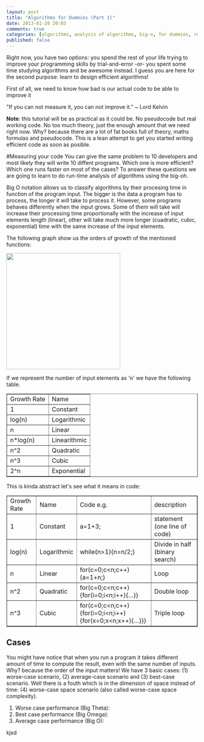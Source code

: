 ```yaml
---
layout: post
title: "Algorithms for Dummies (Part 1)"
date: 2013-01-28 20:03
comments: true
categories: [algorithms, analysis of algorithms, big-o, for dummies, runtime analysis, tutorials, ruby, java]
published: false
---
```


Right now, you have two options: you spend the rest of your life trying to improve your programming skills by trial-and-error -or- you spent some time studying algorithms and be awesome instead. I guess you are here for the second purpose: learn to design efficient algorithms!

First of all, we need to know how bad is our actual code to be able to improve it

"If you can not measure it, you can not improve it." ~ Lord Kelvin

**Note**: this tutorial will be as practical as it could be. No pseudocode but real working code. No too much theory, just the enough amount that we need right now. 
Why? because there are a lot of fat books full of theory, maths formulas and pseudocode. This is a lean attempt to get you started writing efficient code as soon as posible.

#Measuring your code
You can give the same problem to 10 developers and most likely they will write 10 diffent programs. Which one is more efficient? Which one runs faster on most of the cases? To answer these questions we are going to learn to do run-time analysis of algorithms using the big-oh.

Big O notation allows us to classify algorithms by their procesing time in function of the program input. The bigger is the data a program has to process, the longer it will take to process it. However, some programs behaves differently when the input grows. Some of them will take will increase their processing time proportionally with the increase of input elements length (linear), other will take much more longer (cuadratic, cubic, exponential) time with the same increase of the input elements. 

The following graph show us the orders of growth of the mentioned functions:

<img alt="" src="http://adrianmejiarosario.com/sites/default/files/Screen%20Shot%202011-12-22%20at%203.22.12%20PM.png" style="width: 300px; height: 306px; " />


If we represent the number of input elements as 'n' we have the following table.

<table border=1>
<tr><td>Growth Rate</td><td>Name</td></tr>
<tr><td>1</td><td>Constant</td></tr>
<tr><td>log(n)</td><td>Logarithmic</td></tr>
<tr><td>n</td><td>Linear</td></tr>
<tr><td>n*log(n)</td><td>Linearithmic</td></tr>
<tr><td>n^2</td><td>Quadratic</td></tr>
<tr><td>n^3</td><td>Cubic</td></tr>
<tr><td>2^n</td><td>Exponential</td></tr>
</table>  

This is kinda abstract let's see what it means in code:

<table border=1>
<tr><td>Growth Rate</td><td>Name</td><td>Code e.g.</td><td>description</td></tr>
<tr><td>1</td><td>Constant</td><td>a=1+3;</td><td>statement (one line of code)</td></tr>
<tr><td>log(n)</td><td>Logarithmic</td><td>while(n>1){n=n/2;}</td><td>Divide in half (binary search)</td></tr>
<tr><td>n</td><td>Linear</td><td>for(c=0;c&lt;n;c++){a=1+n;}</td><td>Loop</td></tr>
<!--<tr><td>n*log(n)</td><td>Linearithmic</td><td></td><td></td></tr>-->
<tr><td>n^2</td><td>Quadratic</td><td>for(c=0;c&lt;n;c++){for(i=0;i&lt;n;i++){…}}</td><td>Double loop</td></tr>
<tr><td>n^3</td><td>Cubic</td><td>for(c=0;c&lt;n;c++){for(i=0;i&lt;n;i++){for(x=0;x&lt;n;x++){…}}}</td><td>Triple loop</td></tr>
<!--<tr><td>2^n</td><td>Exponential</td></tr>-->
</table>  


## Cases

You might have notice that when you run a program it takes different amount of time to compute the result, even with the same number of inputs. Why? because the order of the input matters! We have 3 basic cases: (1) worse-case scenario, (2) average-case scenario and (3) best-case scenario. Well there is a fouth which is in the dimension of space instead of time: (4) worse-case space scenario (also called worse-case space complexity).

1. Worse case performance (Big Theta): 
2. Best case performance (Big Omega):
3. Average case performance (Big O):

kjsd
